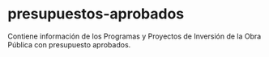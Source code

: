 # presupuestos-aprobados
Contiene información de los Programas y Proyectos de Inversión de la Obra Pública con presupuesto aprobados. 
